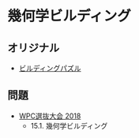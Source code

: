 # 幾何学ビルディング

## オリジナル
- [ビルディングパズル](skyscrapers.md)

## 問題
- [WPC選抜大会 2018](../questions/jwpc2018.md)
	- 15.1. 幾何学ビルディング

